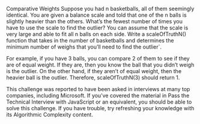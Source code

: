 Comparative Weights
Suppose you had n basketballs, all of them seemingly identical. You are given a balance scale and told that one of the n balls is slightly heavier than the others. What’s the fewest number of times you have to use the scale to find the outlier? You can assume that the scale is very large and able to fit all n balls on each side. Write a scaleOfTruthN() function that takes in the number of basketballs and determines the minimum number of weighs that you’ll need to find the outlier`.

For example, if you have 3 balls, you can compare 2 of them to see if they are of equal weight. If they are, then you know the ball that you didn’t weigh is the outlier. On the other hand, if they aren’t of equal weight, then the heavier ball is the outlier. Therefore, scaleOfTruthN(3) should return 1.

This challenge was reported to have been asked in interviews at many top companies, including Microsoft. If you’ve covered the material in Pass the Technical Interview with JavaScript or an equivalent, you should be able to solve this challenge. If you have trouble, try refreshing your knowledge with its Algorithmic Complexity content.